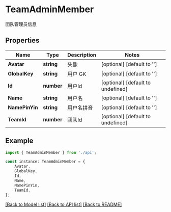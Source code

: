 # TeamAdminMember

团队管理员信息

## Properties

Name | Type | Description | Notes
------------ | ------------- | ------------- | -------------
**Avatar** | **string** | 头像 | [optional] [default to '']
**GlobalKey** | **string** | 用户 GK | [optional] [default to '']
**Id** | **number** | 用户Id | [optional] [default to undefined]
**Name** | **string** | 用户名 | [optional] [default to '']
**NamePinYin** | **string** | 用户名拼音 | [optional] [default to '']
**TeamId** | **number** | 团队Id | [optional] [default to undefined]

## Example

```typescript
import { TeamAdminMember } from './api';

const instance: TeamAdminMember = {
    Avatar,
    GlobalKey,
    Id,
    Name,
    NamePinYin,
    TeamId,
};
```

[[Back to Model list]](../README.md#documentation-for-models) [[Back to API list]](../README.md#documentation-for-api-endpoints) [[Back to README]](../README.md)
